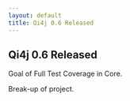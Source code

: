 ```yaml
---
layout: default
title: Qi4j 0.6 Released
---
```

## Qi4j 0.6 Released

Goal of Full Test Coverage in Core.

Break-up of project.
